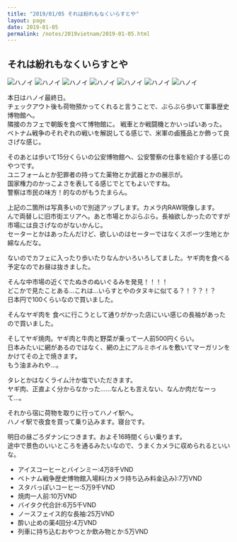 ```yaml
---
title: "2019/01/05 それは紛れもなくいらすとや"
layout: page
date: 2019-01-05
permalink: /notes/2019vietnam/2019-01-05.html
---
```


## それは紛れもなくいらすとや

![ハノイ](images/26.jpeg "ハノイ") 
![ハノイ](images/27.jpeg "ハノイ") 
![ハノイ](images/28.jpeg "ハノイ") 
![ハノイ](images/29.jpeg "ハノイ") 
![ハノイ](images/30.jpeg "ハノイ") 
![ハノイ](images/31.jpeg "ハノイ") 
![ハノイ](images/32.jpeg "ハノイ") 

本日はハノイ最終日。  
チェックアウト後も荷物預かってくれると言うことで、ぶらぶら歩いて軍事歴史博物館へ。  
隣接のカフェで朝飯を食べて博物館に。  戦車とか戦闘機とかいっぱいあった。  
ベトナム戦争のそれぞれの戦いを解説してる感じで、米軍の鹵獲品とか飾って良さげな感じ。  
  
そのあとは歩いて15分くらいの公安博物館へ、公安警察の仕事を紹介する感じのやつです。  
ユニフォームとか犯罪者の持ってた薬物とか武器とかの展示が。  
国家権力のかっこよさを表してる感じでとてもよいですね。  
警察は市民の味方！的なのがもうたまらん。  
  
上記の二箇所は写真多いので別途アップします。カメラ内RAW現像します。  
んで両替しに旧市街エリアへ。あと市場とかぶらぶら。長袖欲しかったのですが市場には良さげなのがないかんじ。  
セーターとかはあったんだけど、欲しいのはセーターではなくスポーツ生地とか綿なんだな。  
  
ないのでカフェに入ったり歩いたりなんかいろいろしてました。ヤギ肉を食べる予定なのでお昼は抜きました。  
  
そんな中市場の近くでたぬきのぬいぐるみを発見！！！！  
どこかで見たことある…これは…いらすとやのタヌキに似てる？！？？！？  
日本円で100くらいなので買いました。  
  
そんなヤギ肉を  食べに行こうとして通りがかった店にいい感じの長袖があったので買いました。

そしてヤギ焼肉。ヤギ肉と牛肉と野菜が乗って一人前500円くらい。  
日本みたいに網があるのではなく、網の上にアルミホイルを敷いてマーガリンをかけてその上で焼きます。  
もう油まみれや…。  
  
タレとかはなくライム汁か塩でいただきます。  
ヤギ肉、正直よく分からなかった……なんとも言えない、なんか肉だなーって…。  
  
それから宿に荷物を取りに行ってハノイ駅へ。  
ハノイ駅で夜食を買って乗り込みます。寝台です。  
  
明日の昼ごろダナンにつきます。およそ16時間くらい乗ります。  
途中で景色のいいところを通るみたいなので、うまくカメラに収められるといいな。  

- アイスコーヒーとバインミー:4万8千VND
- ベトナム戦争歴史博物館入場料(カメラ持ち込み料金込み):7万VND
- スタバっぽいコーヒー:5万9千VND
- 焼肉一人前:10万VND
- バイタク代合計:6万5千VND
- ノースフェイス的な長袖:25万VND
- 酔い止めの薬4回分:4万VND
- 列車に持ち込むおやつとか飲み物とか:5万VND